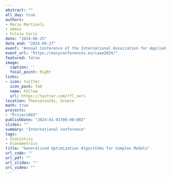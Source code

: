 ```yaml
---
abstract: ""
all_day: true
authors:
- Mario Martinoli
- admin
- Fulvio Corsi
date: "2024-06-25"
date_end: "2024-06-27"
event: "Annual Conference of the International Association for Applied Econometrics - IAAE 2024"
event_url: "https://easyconferences.eu/iaae2024/"
featured: false
image:
  caption: ''
  focal_point: Right
links:
- icon: twitter
  icon_pack: fab
  name: Follow
  url: https://twitter.com/rfl_seri
location: Thessaloniki, Greece
math: true
projects:
- "Project003"
publishDate: "2024-01-01T00:00:00Z"
slides: ""
summary: "International conference"
tags:
- Statistics
- Econometrics
title: "Generalized Optimization Algorithms for Complex Models"
url_code: ""
url_pdf: ""
url_slides: ""
url_video: ""
---
```

